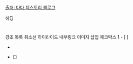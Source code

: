
[출처: 다다 티스토리 블로그](https://kaminik.tistory.com/entry/%EC%98%B5%EC%8B%9C%EB%94%94%EC%96%B8%EC%9D%98-%EA%B8%B0%EC%B4%88-8-%EB%A7%88%ED%81%AC%EB%8B%A4%EC%9A%B4Markdown)

헤딩
#
##
###
####
#####
#####

강조
목록
취소선
하이라이드
내부링크
이미지 삽입
체크박스
1 - [ ]

- 
* [ ] 

